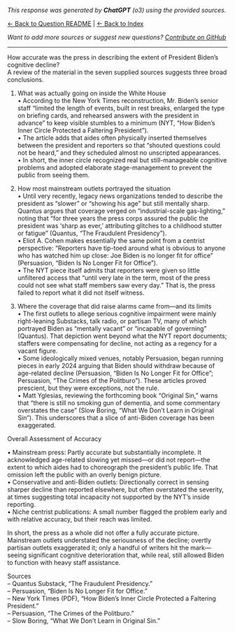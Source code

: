<!-- 
Generated by: chatgpt
Model: o3
Prompt type: sources
Generated at: 2025-06-08T19:15:49.626780
-->

*This response was generated by **ChatGPT** (o3) using the provided sources.*

[← Back to Question README](README.md) | [← Back to Index](../README.md)

*Want to add more sources or suggest new questions? [Contribute on GitHub](https://github.com/justinwest/SuggestedSources)*

---

How accurate was the press in describing the extent of President Biden’s cognitive decline?  
A review of the material in the seven supplied sources suggests three broad conclusions.

1.  What was actually going on inside the White House  
   •  According to the New York Times reconstruction, Mr. Biden’s senior staff “limited the length of events, built in rest breaks, enlarged the type on briefing cards, and rehearsed answers with the president in advance” to keep visible stumbles to a minimum (NYT, “How Biden’s Inner Circle Protected a Faltering President”).  
   •  The article adds that aides often physically inserted themselves between the president and reporters so that “shouted questions could not be heard,” and they scheduled almost no unscripted appearances.  
   •  In short, the inner circle recognized real but still-manageable cognitive problems and adopted elaborate stage-management to prevent the public from seeing them.

2.  How most mainstream outlets portrayed the situation  
   •  Until very recently, legacy news organizations tended to describe the president as “slower” or “showing his age” but still mentally sharp.  Quantus argues that coverage verged on “industrial-scale gas-lighting,” noting that “for three years the press corps assured the public the president was ‘sharp as ever,’ attributing glitches to a childhood stutter or fatigue” (Quantus, “The Fraudulent Presidency”).  
   •  Eliot A. Cohen makes essentially the same point from a centrist perspective: “Reporters have tip-toed around what is obvious to anyone who has watched him up close: Joe Biden is no longer fit for office” (Persuasion, “Biden Is No Longer Fit for Office”).  
   •  The NYT piece itself admits that reporters were given so little unfiltered access that “until very late in the term, most of the press could not see what staff members saw every day.”  That is, the press failed to report what it did not itself witness.

3.  Where the coverage that did raise alarms came from—and its limits  
   •  The first outlets to allege serious cognitive impairment were mainly right-leaning Substacks, talk radio, or partisan TV, many of which portrayed Biden as “mentally vacant” or “incapable of governing” (Quantus).  That depiction went beyond what the NYT report documents; staffers were compensating for decline, not acting as a regency for a vacant figure.  
   •  Some ideologically mixed venues, notably Persuasion, began running pieces in early 2024 arguing that Biden should withdraw because of age-related decline (Persuasion, “Biden Is No Longer Fit for Office”; Persuasion, “The Crimes of the Politburo”).  These articles proved prescient, but they were exceptions, not the rule.  
   •  Matt Yglesias, reviewing the forthcoming book “Original Sin,” warns that “there is still no smoking gun of dementia, and some commentary overstates the case” (Slow Boring, “What We Don’t Learn in Original Sin”).  This underscores that a slice of anti-Biden coverage has been exaggerated.

Overall Assessment of Accuracy  

•  Mainstream press: Partly accurate but substantially incomplete.  It acknowledged age-related slowing yet missed—or did not report—the extent to which aides had to choreograph the president’s public life.  That omission left the public with an overly benign picture.  
•  Conservative and anti-Biden outlets: Directionally correct in sensing sharper decline than reported elsewhere, but often overstated the severity, at times suggesting total incapacity not supported by the NYT’s inside reporting.  
•  Niche centrist publications: A small number flagged the problem early and with relative accuracy, but their reach was limited.

In short, the press as a whole did not offer a fully accurate picture.  Mainstream outlets understated the seriousness of the decline; overtly partisan outlets exaggerated it; only a handful of writers hit the mark—seeing significant cognitive deterioration that, while real, still allowed Biden to function with heavy staff assistance.

Sources  
– Quantus Substack, “The Fraudulent Presidency.”  
– Persuasion, “Biden Is No Longer Fit for Office.”  
– New York Times (PDF), “How Biden’s Inner Circle Protected a Faltering President.”  
– Persuasion, “The Crimes of the Politburo.”  
– Slow Boring, “What We Don’t Learn in Original Sin.”